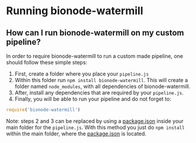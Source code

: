 # Running bionode-watermill

## How can I run bionode-watermill on my custom pipeline?

In order to require bionode-watermill to run a custom made pipeline, one 
should follow these simple steps:

1. First, create a folder where you place your `pipeline.js`
2. Within this folder run `npm install bionode-watermill`. This will create a
 folder named `node_modules`, with all dependencies of bionode-watermill.
3. After, install any dependencies that are required by your `pipeline.js`.
4. Finally, you will be able to run your pipeline and do not forget to: 
```javascript
require('bionode-watermill')
```

Note: steps 2 and 3 can be replaced by using a [package.json](https://docs.npmjs.com/files/package.json)
inside your main 
folder for the `pipeline.js`. With this method you just do `npm install` 
within the main folder, where the [package.json](https://docs.npmjs.com/files/package.json) 
is located.

